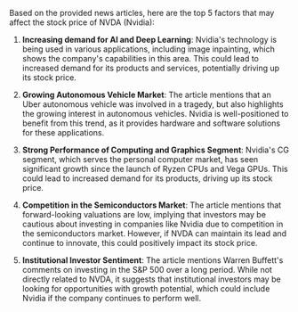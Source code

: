 Based on the provided news articles, here are the top 5 factors that may affect the stock price of NVDA (Nvidia):

1. **Increasing demand for AI and Deep Learning**: Nvidia's technology is being used in various applications, including image inpainting, which shows the company's capabilities in this area. This could lead to increased demand for its products and services, potentially driving up its stock price.

2. **Growing Autonomous Vehicle Market**: The article mentions that an Uber autonomous vehicle was involved in a tragedy, but also highlights the growing interest in autonomous vehicles. Nvidia is well-positioned to benefit from this trend, as it provides hardware and software solutions for these applications.

3. **Strong Performance of Computing and Graphics Segment**: Nvidia's CG segment, which serves the personal computer market, has seen significant growth since the launch of Ryzen CPUs and Vega GPUs. This could lead to increased demand for its products, driving up its stock price.

4. **Competition in the Semiconductors Market**: The article mentions that forward-looking valuations are low, implying that investors may be cautious about investing in companies like Nvidia due to competition in the semiconductors market. However, if NVDA can maintain its lead and continue to innovate, this could positively impact its stock price.

5. **Institutional Investor Sentiment**: The article mentions Warren Buffett's comments on investing in the S&P 500 over a long period. While not directly related to NVDA, it suggests that institutional investors may be looking for opportunities with growth potential, which could include Nvidia if the company continues to perform well.